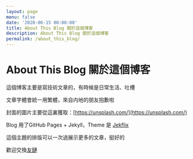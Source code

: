 ```yaml
---
layout: page
menu: false
date: '2020-06-15 00:00:00'
title: About This Blog 關於這個博客
description: About This Blog 關於這個博客
permalink: /about_this_blog/
---
```


# About This Blog 關於這個博客

這個博客主要是寫技術文章的，有時候是日常生活、吐槽

文章字體會統一用繁體，來自内地的朋友抱歉啦 

封面的圖片主要從這裏獲取：[https://unsplash.com/](https://unsplash.com/)

Blog 用了GitHub Pages + Jekyll，Theme 是 [Jekflix](https://github.com/thiagorossener/jekflix-template) 

這個主題的排版可以一次過展示更多的文章，挺好的

歡迎交換[友鏈](https://cwksc.github.io/link_exchange/)